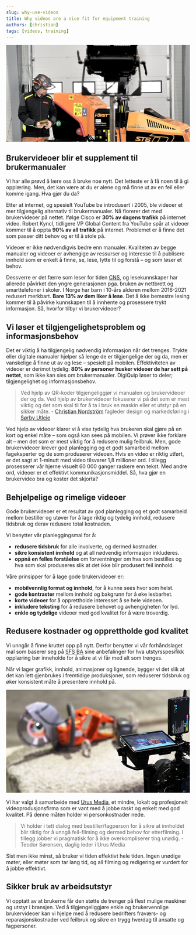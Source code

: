 ```yaml
---
slug: why-use-videos
title: Why videos are a nice fit for equipment training
authors: [christian]
tags: [videos, training]
---
```


![Picture of video production](./videoprod1.webp)

## Brukervideoer blir et supplement til brukermanualer
Vi har alle prøvd å lære oss å bruke noe nytt. Det letteste er å få noen til å gi opplæring. Men, det kan være at du er alene og må finne ut av en feil eller komme igang. Hva gjør du da?

<!-- truncate -->

Etter at internet, og spesielt YouTube be introdusert i 2005, ble videoer et mer tilgjengelig alternativ til brukermanualer. Nå florerer det med brukervideoer på nettet. Ifølge Cisco er **30% av dagens trafikk** på internet video. Robert Kyncl, tidligere VP Global Content fra YouTube spår at videoer kommer til å oppta **90% av all trafikk** på internet. Problemet er å finne det som passer ditt behov og er til å stole på.

Videoer er ikke nødvendigvis bedre enn manualer. Kvaliteten av begge manualer og videoer er avhengige av ressurser og interesse til å publisere innhold som er enkelt å finne, se, lese, lytte til og forstå – og som løser et behov.

Dessverre er det færre som leser for tiden [CNS](https://www.courthousenews.com/norway-allocates-millions-to-counter-decline-in-kids-reading-ability/), og lesekunnskaper har allerede påvirket den yngre generasjonen pga. bruken av nettbrett og smarttelefoner i skoler. I Norge har barn i 10-års alderen mellom 2016-2021 redusert merkbart. **Bare 13% av dem liker å lese**. Det å ikke bemestre lesing kommer til å påvirke kunnskapen til å innhente og prosessere trykt informasjon. Så, hvorfor tilbyr vi brukervideoer?

## Vi løser et tilgjengelighetsproblem og informasjonsbehov

Det er viktig å ha tilgjengelig nødvendig informasjon når det trenges. Trykte eller digitale manualer hjelper så lenge de er tilgjengelige der og da, men er vanskelige å finne ut av og lese – spesielt på mobilen. Effektiviteten av videoer er derimot tydelig: **80% av personer husker videoer de har sett på nettet**, som ikke kan sies om brukermanualer. DigiQuip løser to deler; tilgjengelighet og informasjonsbehov.

> Ved hjelp av QR-koder tilgjengeliggjør vi manualen og brukervideoer der og da. Ved hjelp av brukervideoer fokuserer vi på det som er mest viktig og det som skal til for å ta i bruk en maskin eller et utstyr på en sikker måte. - [Christian Nordström](https://www.linkedin.com/in/christianpnordstrom/) fagleder design og markedsføring i [Sørby Utleie](https://www.sorbyutleie.no/)

Ved hjelp av videoer klarer vi å vise tydelig hva brukeren skal gjøre på en kort og enkel måte – som også kan sees på mobilen. Vi prøver ikke forklare alt – men det som er mest viktig for å redusere mulig feilbruk. Men, gode brukervideoer krever god planlegging og et godt samarbeid mellom fageksperter og de som produserer videoen. Hvis en video er riktig utført, er det sagt at 1-minutt med video tilsvarer 1,8 millioner ord. I tillegg prosesserer vår hjerne visuelt 60 000 ganger raskere enn tekst. Med andre ord, videoer er et effektivt kommunikasjonsmiddel. Så, hva gjør en brukervideo bra og koster det skjorta?

## Behjelpelige og rimelige videoer

Gode brukervideoer er et resultat av god planlegging og et godt samarbeid mellom bestiller og utøver for å lage riktig og tydelig innhold, redusere tidsbruk og derav redusere total kostnaden.

Vi benytter vår planleggingsmal for å:

* **redusere tidsbruk** for alle involverte, og dermed kostnader.
* **sikre konsistent innhold** og at all nødvendig informasjon inkluderes.
* **oppnå en felles forståelse** om forventninger om hva som bestilles og hva som skal produseres slik at det ikke blir produsert feil innhold.

Våre prinsipper for å lage gode brukervideoer er:

* **mobilvennlig format og innhold**, for å kunne sees hvor som helst.
* **gode kontraster** mellom innhold og bakgrunn for å øke lesbarhet.
* **korte videoer** for å opprettholde interesset å se hele videoen.
* **inkludere teksting** for å redusere behovet og avhengigheten for lyd.
* **enkle og tydelige** videoer med god kvalitet for å være troverdig.

## Redusere kostnader og opprettholde god kvalitet

Vi unngår å finne kruttet opp på nytt. Derfor benytter vi vår forhåndslaget mal som baserer seg på [SFS BA](https://sfsba.no/verktoy/utstyrsspesifikk-opplaering/) sine anbefalinger for hva utstyrsspesifikk opplæring bør inneholde for å sikre at vi får med alt som trenges.

Når vi lager grafikk, innhold, animasjoner og lignende, bygger vi det slik at det kan lett gjenbrukes i fremtidige produksjoner, som reduserer tidsbruk og øker konsistent måte å presentere innhold på.

![Bilde av videoproduksjon](videoprod2.jpg)

Vi har valgt å samarbeide med [Urus Media](https://www.urusmedia.no/), et mindre, lokalt og profesjonelt videoprodusjonsfirma som er vant med å jobbe raskt og enkelt med god kvalitet. På denne måten holder vi personkostnader nede.

> Vi holder i tett dialog med bestiller/fagperson for å sikre at innholdet blir riktig for å unngå feil-filming og dermed behov for etterfilming. I tillegg jobber vi pragmatisk for å ikke overkompliserer ting unødig. - Teodor Sørensen, daglig leder i Urus Media

Sist men ikke minst, så bruker vi tiden effektivt hele tiden. Ingen unødige møter, eller møter som tar lang tid, og all filming og redigering er vurdert for å jobbe effektivt.

## Sikker bruk av arbeidsutstyr

Vi opptatt av at brukerne får den støtte de trenger på flest mulige maskiner og utstyr i bransjen. Ved å tilgjengeliggjøre enkle og brukervennlige brukervideoer kan vi hjelpe med å redusere bedrifters fraværs- og reparasjonskostnader ved feilbruk og sikre en trygg hverdag til ansatte og fagpersoner.